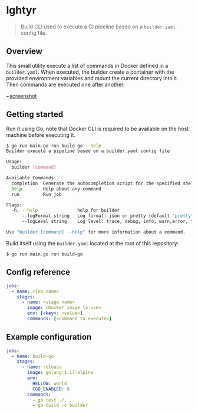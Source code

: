 lghtyr
======

> Build CLI used to execute a CI pipeline based on a `builder.yaml` config
file.

## Overview

This small utility execute a list of commands in Docker defined in a
`builder.yaml`. When executed, the builder create a container with the provided
environment variables and mount the current directory into it. Then commands
are executed one after another.

~[screenshot](screenshot.png)

## Getting started

Run it using Go, note that Docker CLI is required to be available on the host
machine before executing it.

```bash
$ go run main.go run build-go --help
Builder execute a pipeline based on a builder.yaml config file

Usage:
  builder [command]

Available Commands:
  completion  Generate the autocompletion script for the specified shell
  help        Help about any command
  run         Run job

Flags:
  -h, --help               help for builder
      --logFormat string   Log format: json or pretty (default "pretty")
      --logLevel string    Log level: trace, debug, info, warn,error, fatal or panic (default "info")

Use "builder [command] --help" for more information about a command.
```

Build itself using the `builder.yaml` located at the root of this repository:
```
$ go run main.go run build-go
```

## Config reference

```yaml
jobs:
  - name: <job name>
    stages:
      - name: <stage name>
        image: <Docker image to use>
        env: [<key>: <value>]
        commands: [<command to execute>]
```

## Example configuration

```yaml
jobs:
  - name: build-go
    stages:
      - name: release
        image: golang:1.17-alpine
        env:
          HELLOW: world
          CGO_ENABLED: 0
        commands:
          - go test ./...
          - go build -o builder
```
